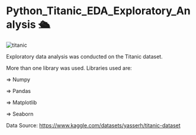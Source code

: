 # Python_Titanic_EDA_Exploratory_Analysis  🛳️

![titanic](https://github.com/begumnarmanli/python-titanic-eda-kesifsel-analiz/assets/159467416/7f835afd-37ef-4374-be8d-89c85639581f)


Exploratory data analysis was conducted on the Titanic dataset.


More than one library was used. Libraries used are: 



=> Numpy


=> Pandas


=> Matplotlib


=> Seaborn


 Data Source: https://www.kaggle.com/datasets/yasserh/titanic-dataset
